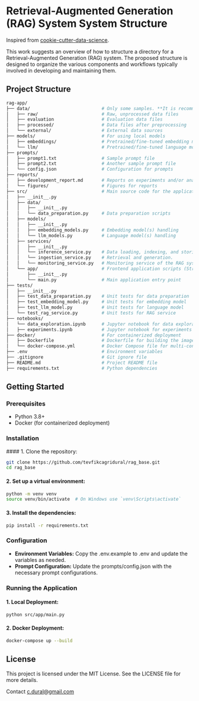# Retrieval-Augmented Generation (RAG) System System Structure
Inspired from [cookie-cutter-data-science](https://cookiecutter-data-science.drivendata.org).

This work suggests an overview of how to structure a directory for a Retrieval-Augmented Generation (RAG) system. The proposed structure is designed to organize the various components and workflows typically involved in developing and maintaining them.

## Project Structure

```sh
rag-app/
├── data/                           # Only some samples. **It is recommended to separate data stores/databases from codebase**
│   ├── raw/                        # Raw, unprocessed data files
│   ├── evaluation                  # Evaluation data files
│   ├── processed/                  # Data files after preprocessing
│   └── external/                   # External data sources
├── models/                         # For using local models 
│   ├── embeddings/                 # Pretrained/fine-tuned embedding model(s)
│   └── llm/                        # Pretrained/fine-tuned language model(s)
├── prompts/            
│   ├── prompt1.txt                 # Sample prompt file
│   ├── prompt2.txt                 # Another sample prompt file
│   └── config.json                 # Configuration for prompts
├── reports/
│   ├── development_report.md       # Reports on experiments and/or analyses
│   └── figures/                    # Figures for reports
├── src/                            # Main source code for the application.
│   ├── __init__.py
│   ├── data/
│   │   ├── __init__.py
│   │   └── data_preparation.py     # Data preparation scripts
│   ├── models/
│   │   ├── __init__.py
│   │   ├── embedding_models.py     # Embedding model(s) handling
│   │   └── llm_models.py           # Language model(s) handling
│   ├── services/
│   │   ├── __init__.py
│   │   └── inference_service.py    # Data loading, indexing, and storing embeddings to vector database.
│   │   └── ingestion_service.py    # Retrieval and generation.
│   │   └── monitoring_service.py   # Monitoring service of the RAG system
│   └── app/                        # Frontend application scripts (Streamlit, gradio, etc.)
│       ├── __init__.py
│       └── main.py                 # Main application entry point
├── tests/
│   ├── __init__.py
│   ├── test_data_preparation.py    # Unit tests for data preparation
│   ├── test_embedding_model.py     # Unit tests for embedding model
│   ├── test_llm_model.py           # Unit tests for language model
│   └── test_rag_service.py         # Unit tests for RAG service
├── notebooks/
│   └── data_exploration.ipynb      # Jupyter notebook for data exploration and analysis
│   ├── experiments.ipynb           # Jupyter notebook for experiments on different strategies
├── docker/                         # For containerized deployment 
│   ├── Dockerfile                  # Dockerfile for building the image
│   └── docker-compose.yml          # Docker Compose file for multi-container setups
├── .env                            # Environment variables
├── .gitignore                      # Git ignore file
├── README.md                       # Project README file
├── requirements.txt                # Python dependencies
```

## Getting Started

### Prerequisites
- Python 3.8+
- Docker (for containerized deployment)

### Installation
#### 1. Clone the repository:

```sh
git clone https://github.com/tevfikcagridural/rag_base.git
cd rag_base
```

#### 2. Set up a virtual environment:

```sh
python -m venv venv
source venv/bin/activate  # On Windows use `venv\Scripts\activate`
```

#### 3. Install the dependencies:

```sh
pip install -r requirements.txt
```

### Configuration
- **Environment Variables:** Copy the .env.example to .env and update the variables as needed.
- **Prompt Configuration:** Update the prompts/config.json with the necessary prompt configurations.

### Running the Application
#### 1. Local Deployment:

```sh
python src/app/main.py
```

#### 2. Docker Deployment:
```sh
docker-compose up --build
```

## License
This project is licensed under the MIT License. See the LICENSE file for more details.

Contact c.dural@gmail.com